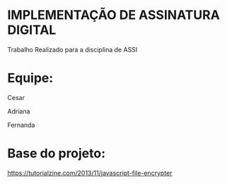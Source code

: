 # IMPLEMENTAÇÃO DE ASSINATURA DIGITAL

Trabalho Realizado para a disciplina de ASSI

# Equipe:
Cesar

Adriana

Fernanda

# Base do projeto:
https://tutorialzine.com/2013/11/javascript-file-encrypter
